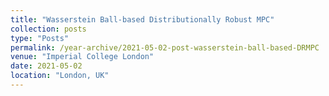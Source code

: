 ```yaml
---
title: "Wasserstein Ball-based Distributionally Robust MPC"
collection: posts
type: "Posts"
permalink: /year-archive/2021-05-02-post-wasserstein-ball-based-DRMPC
venue: "Imperial College London"
date: 2021-05-02
location: "London, UK"
---
```


